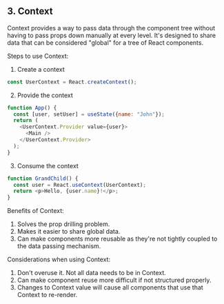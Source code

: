## 3. Context

Context provides a way to pass data through the component tree without having to pass props down manually at every level. It's designed to share data that can be considered "global" for a tree of React components.

Steps to use Context:

1. Create a context
```javascript
const UserContext = React.createContext();
```

2. Provide the context
```javascript
function App() {
  const [user, setUser] = useState({name: "John"});
  return (
    <UserContext.Provider value={user}>
      <Main />
    </UserContext.Provider>
  );
}
```

3. Consume the context
```javascript
function GrandChild() {
  const user = React.useContext(UserContext);
  return <p>Hello, {user.name}!</p>;
}
```

Benefits of Context:
1. Solves the prop drilling problem.
2. Makes it easier to share global data.
3. Can make components more reusable as they're not tightly coupled to the data passing mechanism.

Considerations when using Context:
1. Don't overuse it. Not all data needs to be in Context.
2. Can make component reuse more difficult if not structured properly.
3. Changes to Context value will cause all components that use that Context to re-render.
